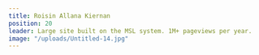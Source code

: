 ```yaml
---
title: Roisin Allana Kiernan
position: 20
leader: Large site built on the MSL system. 1M+ pageviews per year.
image: "/uploads/Untitled-14.jpg"
---
```


